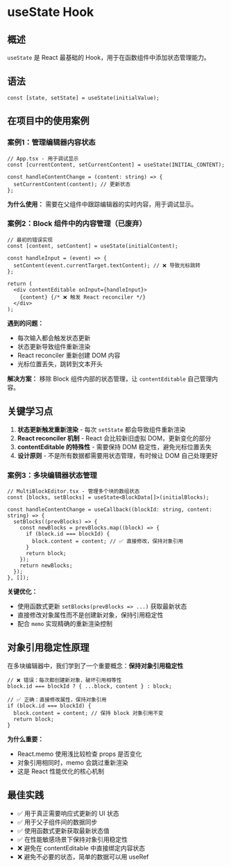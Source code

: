 # useState Hook

## 概述

`useState` 是 React 最基础的 Hook，用于在函数组件中添加状态管理能力。

## 语法

```tsx
const [state, setState] = useState(initialValue);
```

## 在项目中的使用案例

### 案例1：管理编辑器内容状态

```tsx
// App.tsx - 用于调试显示
const [currentContent, setCurrentContent] = useState(INITIAL_CONTENT);

const handleContentChange = (content: string) => {
  setCurrentContent(content); // 更新状态
};
```

**为什么使用：** 需要在父组件中跟踪编辑器的实时内容，用于调试显示。

### 案例2：Block 组件中的内容管理（已废弃）

```tsx
// 最初的错误实现
const [content, setContent] = useState(initialContent);

const handleInput = (event) => {
  setContent(event.currentTarget.textContent); // ❌ 导致光标跳转
};

return (
  <div contentEditable onInput={handleInput}>
    {content} {/* ❌ 触发 React reconciler */}
  </div>
);
```

**遇到的问题：**

- 每次输入都会触发状态更新
- 状态更新导致组件重新渲染
- React reconciler 重新创建 DOM 内容
- 光标位置丢失，跳转到文本开头

**解决方案：** 移除 Block 组件内部的状态管理，让 `contentEditable` 自己管理内容。

## 关键学习点

1. **状态更新触发重新渲染** - 每次 `setState` 都会导致组件重新渲染
2. **React reconciler 机制** - React 会比较新旧虚拟 DOM，更新变化的部分
3. **contentEditable 的特殊性** - 需要保持 DOM 稳定性，避免光标位置丢失
4. **设计原则** - 不是所有数据都需要用状态管理，有时候让 DOM 自己处理更好

### 案例3：多块编辑器状态管理

```tsx
// MultiBlockEditor.tsx - 管理多个块的数组状态
const [blocks, setBlocks] = useState<BlockData[]>(initialBlocks);

const handleContentChange = useCallback((blockId: string, content: string) => {
  setBlocks((prevBlocks) => {
    const newBlocks = prevBlocks.map((block) => {
      if (block.id === blockId) {
        block.content = content; // ✅ 直接修改，保持对象引用
      }
      return block;
    });
    return newBlocks;
  });
}, []);
```

**关键优化：**

- 使用函数式更新 `setBlocks(prevBlocks => ...)` 获取最新状态
- 直接修改对象属性而不是创建新对象，保持引用稳定性
- 配合 `memo` 实现精确的重新渲染控制

## 对象引用稳定性原理

在多块编辑器中，我们学到了一个重要概念：**保持对象引用稳定性**

```tsx
// ❌ 错误：每次都创建新对象，破坏引用相等性
block.id === blockId ? { ...block, content } : block;

// ✅ 正确：直接修改属性，保持对象引用
if (block.id === blockId) {
  block.content = content; // 保持 block 对象引用不变
  return block;
}
```

**为什么重要：**

- React.memo 使用浅比较检查 props 是否变化
- 对象引用相同时，memo 会跳过重新渲染
- 这是 React 性能优化的核心机制

## 最佳实践

- ✅ 用于真正需要响应式更新的 UI 状态
- ✅ 用于父子组件间的数据同步
- ✅ 使用函数式更新获取最新状态值
- ✅ 在性能敏感场景下保持对象引用稳定性
- ❌ 避免在 contentEditable 中直接绑定内容状态
- ❌ 避免不必要的状态，简单的数据可以用 useRef

